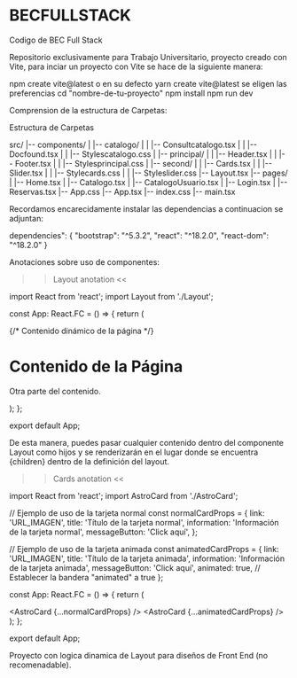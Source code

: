 # BECFULLSTACK

Codigo de BEC Full Stack

Repositorio exclusivamente para Trabajo Universitario, proyecto creado con Vite, para inciar un proyecto con Vite se hace de la siguiente manera:

npm create vite@latest o en su defecto yarn create vite@latest
se eligen las preferencias
cd "nombre-de-tu-proyecto"
npm install
npm run dev

Comprension de la estructura de Carpetas:

Estructura de Carpetas

src/
|-- components/
|   |-- catalogo/
|   |   |-- Consultcatalogo.tsx
|   |   |-- Docfound.tsx
|   |   |-- Stylescatalogo.css
|   |-- principal/
|   |   |-- Header.tsx
|   |   |-- Footer.tsx
|	|	|-- Stylesprincipal.css
|   |-- second/
|   |   |-- Cards.tsx
|   |   |-- Slider.tsx
|	|	|-- Stylecards.css
|	|	|-- Styleslider.css
|-- Layout.tsx
|-- pages/
|   |-- Home.tsx
|   |-- Catalogo.tsx
|   |-- CatalogoUsuario.tsx
|   |-- Login.tsx
|   |-- Reservas.tsx
|-- App.css
|-- App.tsx
|-- index.css
|-- main.tsx

Recordamos encarecidamente instalar las dependencias a continuacion se adjuntan:

dependencies": {
    "bootstrap": "^5.3.2",
    "react": "^18.2.0",
    "react-dom": "^18.2.0"
}

Anotaciones sobre uso de componentes:

>> Layout anotation <<

import React from 'react';
import Layout from './Layout';

const App: React.FC = () => {
  return (
    <Layout title="Título de la Página">
      <div>
        {/* Contenido dinámico de la página */}
        <h1>Contenido de la Página</h1>
        <p>Otra parte del contenido.</p>
      </div>
    </Layout>
  );
};

export default App;

De esta manera, puedes pasar cualquier contenido dentro del componente Layout como hijos y se renderizarán en el lugar donde se encuentra {children} dentro de la definición del layout.

>> Cards anotation <<

import React from 'react';
import AstroCard from './AstroCard';

// Ejemplo de uso de la tarjeta normal
const normalCardProps = {
  link: 'URL_IMAGEN',
  title: 'Título de la tarjeta normal',
  information: 'Información de la tarjeta normal',
  messageButton: 'Click aquí',
};

// Ejemplo de uso de la tarjeta animada
const animatedCardProps = {
  link: 'URL_IMAGEN',
  title: 'Título de la tarjeta animada',
  information: 'Información de la tarjeta animada',
  messageButton: 'Click aquí',
  animated: true, // Establecer la bandera "animated" a true
};

const App: React.FC = () => {
  return (
    <div>
      <AstroCard {...normalCardProps} />
      <AstroCard {...animatedCardProps} />
    </div>
  );
};

export default App;

Proyecto con logica dinamica de Layout para diseños de Front End (no recomenadable).
